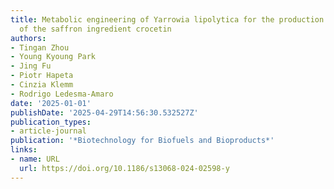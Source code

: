 ```yaml
---
title: Metabolic engineering of Yarrowia lipolytica for the production and secretion
  of the saffron ingredient crocetin
authors:
- Tingan Zhou
- Young Kyoung Park
- Jing Fu
- Piotr Hapeta
- Cinzia Klemm
- Rodrigo Ledesma‐Amaro
date: '2025-01-01'
publishDate: '2025-04-29T14:56:30.532527Z'
publication_types:
- article-journal
publication: '*Biotechnology for Biofuels and Bioproducts*'
links:
- name: URL
  url: https://doi.org/10.1186/s13068-024-02598-y
---
```

